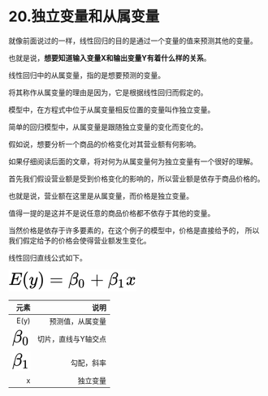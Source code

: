 



# 20.独立变量和从属变量

就像前面说过的一样，线性回归的目的是通过一个变量的值来预测其他的变量。

也就是说，**想要知道输入变量X和输出变量Y有着什么样的关系**。

线性回归中的从属变量，指的是想要预测的变量。

将其称作从属变量的理由是因为，它是根据线性回归而假定的。

模型中，在方程式中位于从属变量相反位置的变量叫作独立变量。

简单的回归模型中，从属变量是跟随独立变量的变化而变化的。

假如说，想要分析一个商品的价格变化对其营业额有何影响。

如果仔细阅读后面的文章，将对何为从属变量何为独立变量有一个很好的理解。

首先我们假设营业额是受到价格变化的影响的，所以营业额是依存于商品价格的。

也就是说，营业额在这里是从属变量，而价格是独立变量。

值得一提的是这并不是说任意的商品价格都不依存于其他的变量。

当然价格是依存于许多要素的，在这个例子的模型中，价格是直接给予的，
所以我们假定给予的价格会使得营业额发生变化。

线性回归直线公式如下。

![](https://github.com/Ghj1314xxx/Numpy/blob/master/Images/line.svg)

元素 | 说明
---: | ---:
E(y) | 预测值，从属变量
![](https://github.com/Ghj1314xxx/Numpy/blob/master/Images/B0.svg) | 切片，直线与Y轴交点
![](https://github.com/Ghj1314xxx/Numpy/blob/master/Images/B1.svg) | 勾配，斜率
x | 独立变量
